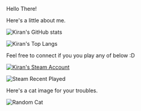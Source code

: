 Hello There!

Here's a little about me.

![Kiran's GitHub stats](https://github-readme-stats.vercel.app/api?username=KiranReddy0808&layout=compact&hide_borer=true)

![Kiran's Top Langs](https://github-readme-stats.vercel.app/api/top-langs/?username=KiranReddy0808&layout=compact&hide_border=true)

Feel free to connect if you you play any of below :D

[![Kiran's Steam Account](https://img.shields.io/badge/Steam-MasterSoda-red)](https://steamcommunity.com/profiles/76561198843410510/)

![Steam Recent Played](https://walrus-app-lrhok.ondigitalocean.app/steam/76561198843410510/summary/svg)

Here's a cat image for your troubles.


![Random Cat](https://walrus-app-lrhok.ondigitalocean.app/catto)
